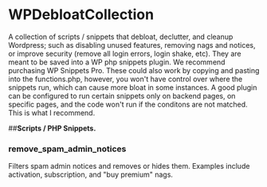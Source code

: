 # WPDebloatCollection
A collection of scripts / snippets that debloat, declutter, and cleanup Wordpress; such as disabling unused features, removing nags and notices, or improve security (remove all login errors, login shake, etc). They are meant to be saved into a WP php snippets plugin. We recommend purchasing WP Snippets Pro. These could also work by copying and pasting into the functions.php, however, you won't have control over where the snippets run, which can cause more bloat in some instances. A good plugin can be configured to run certain snippets only on backend pages, on specific pages, and the code won't run if the conditons are not matched. This is what I recommend.

##**Scripts / PHP Snippets.**

### remove_spam_admin_notices
Filters spam admin notices and removes or hides them. Examples include activation, subscription, and "buy premium" nags.



